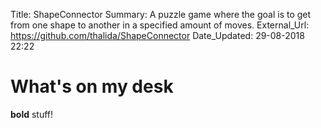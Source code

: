 Title:          ShapeConnector
Summary:        A puzzle game where the goal is to get from one shape to another in a specified amount of moves.
External_Url: https://github.com/thalida/ShapeConnector
Date_Updated:   29-08-2018 22:22

# What's on my desk
**bold** stuff!

